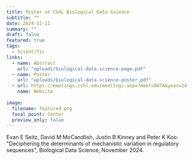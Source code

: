 ```yaml
---
title: Poster at CSHL Biological Data Science
subtitle: ""
date: 2024-11-11
summary: ""
draft: false
featured: true
tags:
  - Scientific
links:
  - name: Abstract
    url: "uploads/biological-data-science-page.pdf"
  - name: Poster
    url: "uploads/biological-data-science-poster.pdf"
  - url: https://meetings.cshl.edu/meetings.aspx?meet=DATA&year=24
    name: Website
    
image:
  filename: featured.png
  focal_point: Center
  preview_only: false
---
```


Evan E Seitz, David M McCandlish, Justin B Kinney and Peter K Koo. "Deciphering the determinants of mechanistic variation in
regulatory sequences", Biological Data Science, November 2024.
